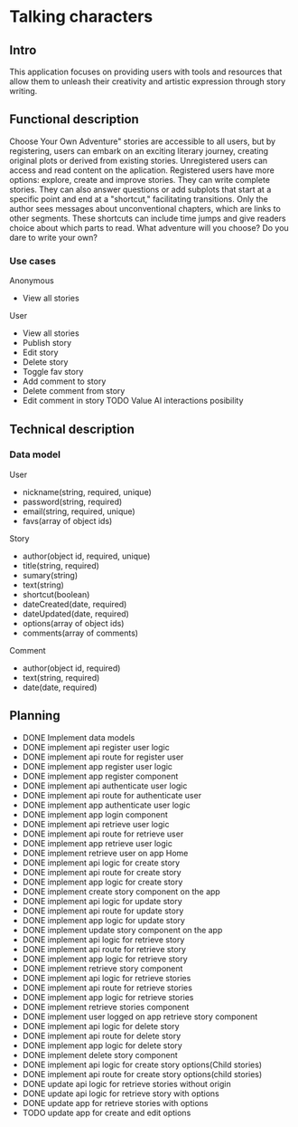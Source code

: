 # Talking characters

## Intro

This application focuses on providing users with tools and resources that allow them to unleash their creativity and artistic expression through story writing.

## Functional description

Choose Your Own Adventure" stories are accessible to all users, but by registering, users can embark on an exciting literary journey, creating original plots or derived from existing stories.
Unregistered users can access and read content on the aplication. Registered users have more options: explore, create and improve stories. They can write complete stories. They can also answer questions or add subplots that start at a specific point and end at a "shortcut," facilitating transitions. Only the author sees messages about unconventional chapters, which are links to other segments. These shortcuts can include time jumps and give readers choice about which parts to read.
What adventure will you choose? Do you dare to write your own?

### Use cases

Anonymous
- View all stories

User
- View all stories
- Publish story
- Edit story
- Delete story
- Toggle fav story
- Add comment to story
- Delete comment from story
- Edit comment in story
TODO Value AI interactions posibility

## Technical description

### Data model

User
- nickname(string, required, unique)
- password(string, required)
- email(string, required, unique)
- favs(array of object ids)

Story
- author(object id, required, unique)
- title(string, required)
- sumary(string)
- text(string)
- shortcut(boolean)
- dateCreated(date, required)
- dateUpdated(date, required)
- options(array of object ids)
- comments(array of comments)

Comment
- author(object id, required)
- text(string, required)
- date(date, required)

## Planning
- DONE Implement data models
- DONE implement api register user logic
- DONE implement api route for register user
- DONE implement app register user logic
- DONE implement app register component
- DONE implement api authenticate user logic
- DONE implement api route for authenticate user
- DONE implement app authenticate user logic
- DONE implement app login component
- DONE implement api retrieve user logic
- DONE implement api route for retrieve user
- DONE implement app retrieve user logic
- DONE implement retrieve user on app Home
- DONE implement api logic for create story
- DONE implement api route for create story
- DONE implement app logic for create story
- DONE implement create story component on the app
- DONE implement api logic for update story
- DONE implement api route for update story
- DONE implement app logic for update story
- DONE implement update story component on the app
- DONE implement api logic for retrieve story
- DONE implement api route for retrieve story
- DONE implement app logic for retrieve story
- DONE implement retrieve story component
- DONE implement api logic for retrieve stories
- DONE implement api route for retrieve stories
- DONE implement app logic for retrieve stories
- DONE implement retrieve stories component
- DONE implement user logged on app retrieve story component
- DONE implement api logic for delete story
- DONE implement api route for delete story
- DONE implement app logic for delete story
- DONE implement delete story component
- DONE implement api logic for create story options(Child stories)
- DONE implement api route for create story options(child stories)
- DONE update api logic for retrieve stories without origin
- DONE update api logic for retrieve story with options
- DONE update app for retrieve stories with options
- TODO update app for create and edit options
